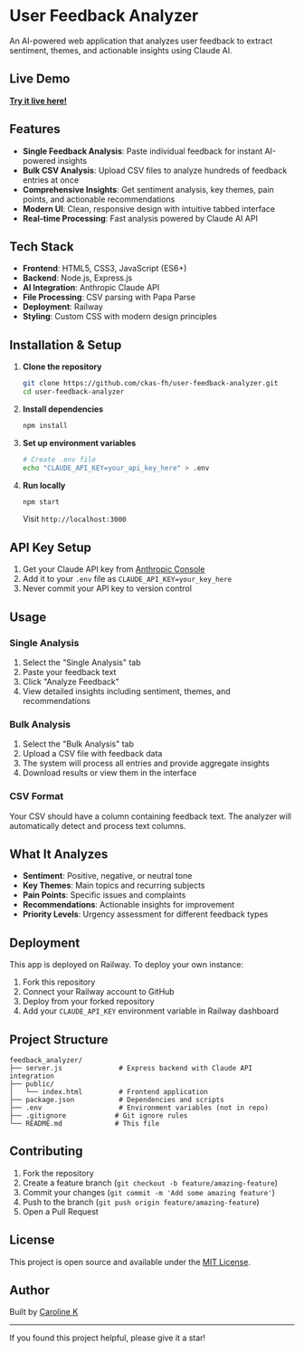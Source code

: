 # User Feedback Analyzer

An AI-powered web application that analyzes user feedback to extract sentiment, themes, and actionable insights using Claude AI.

## Live Demo

**[Try it live here!](https://feedbackanalyzer-production.up.railway.app)**

## Features

- **Single Feedback Analysis**: Paste individual feedback for instant AI-powered insights
- **Bulk CSV Analysis**: Upload CSV files to analyze hundreds of feedback entries at once
- **Comprehensive Insights**: Get sentiment analysis, key themes, pain points, and actionable recommendations
- **Modern UI**: Clean, responsive design with intuitive tabbed interface
- **Real-time Processing**: Fast analysis powered by Claude AI API

## Tech Stack

- **Frontend**: HTML5, CSS3, JavaScript (ES6+)
- **Backend**: Node.js, Express.js
- **AI Integration**: Anthropic Claude API
- **File Processing**: CSV parsing with Papa Parse
- **Deployment**: Railway
- **Styling**: Custom CSS with modern design principles

## Installation & Setup

1. **Clone the repository**
   ```bash
   git clone https://github.com/ckas-fh/user-feedback-analyzer.git
   cd user-feedback-analyzer
   ```

2. **Install dependencies**
   ```bash
   npm install
   ```

3. **Set up environment variables**
   ```bash
   # Create .env file
   echo "CLAUDE_API_KEY=your_api_key_here" > .env
   ```

4. **Run locally**
   ```bash
   npm start
   ```
   
   Visit `http://localhost:3000`

## API Key Setup

1. Get your Claude API key from [Anthropic Console](https://console.anthropic.com/)
2. Add it to your `.env` file as `CLAUDE_API_KEY=your_key_here`
3. Never commit your API key to version control

## Usage

### Single Analysis
1. Select the "Single Analysis" tab
2. Paste your feedback text
3. Click "Analyze Feedback"
4. View detailed insights including sentiment, themes, and recommendations

### Bulk Analysis
1. Select the "Bulk Analysis" tab
2. Upload a CSV file with feedback data
3. The system will process all entries and provide aggregate insights
4. Download results or view them in the interface

### CSV Format
Your CSV should have a column containing feedback text. The analyzer will automatically detect and process text columns.

## What It Analyzes

- **Sentiment**: Positive, negative, or neutral tone
- **Key Themes**: Main topics and recurring subjects
- **Pain Points**: Specific issues and complaints
- **Recommendations**: Actionable insights for improvement
- **Priority Levels**: Urgency assessment for different feedback types

## Deployment

This app is deployed on Railway. To deploy your own instance:

1. Fork this repository
2. Connect your Railway account to GitHub
3. Deploy from your forked repository
4. Add your `CLAUDE_API_KEY` environment variable in Railway dashboard

## Project Structure

```
feedback_analyzer/
├── server.js              # Express backend with Claude API integration
├── public/
│   └── index.html         # Frontend application
├── package.json           # Dependencies and scripts
├── .env                   # Environment variables (not in repo)
├── .gitignore            # Git ignore rules
└── README.md             # This file
```

## Contributing

1. Fork the repository
2. Create a feature branch (`git checkout -b feature/amazing-feature`)
3. Commit your changes (`git commit -m 'Add some amazing feature'`)
4. Push to the branch (`git push origin feature/amazing-feature`)
5. Open a Pull Request

## License

This project is open source and available under the [MIT License](LICENSE).

## Author

Built by [Caroline K](https://github.com/ckas-fh)

---

If you found this project helpful, please give it a star!
